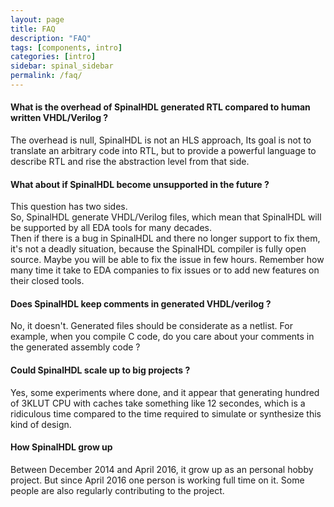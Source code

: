 ```yaml
---
layout: page
title: FAQ
description: "FAQ"
tags: [components, intro]
categories: [intro]
sidebar: spinal_sidebar
permalink: /faq/
---
```


#### What is the overhead of SpinalHDL generated RTL compared to human written VHDL/Verilog ?
The overhead is null, SpinalHDL is not an HLS approach, Its goal is not to translate an arbitrary code into RTL, but to provide a powerful language to describe RTL and rise the abstraction level from that side.

#### What about if SpinalHDL become unsupported in the future ?
This question has two sides. <br>
So, SpinalHDL generate VHDL/Verilog files, which mean that SpinalHDL will be supported by all EDA tools for many decades.<br>
Then if there is a bug in SpinalHDL and there no longer support to fix them, it's not a deadly situation, because the SpinalHDL compiler is fully open source. Maybe you will be able to fix the issue in few hours. Remember how many time it take to EDA companies to fix issues or to add new features on their closed tools.

#### Does SpinalHDL keep comments in generated VHDL/verilog ?
No, it doesn't. Generated files should be considerate as a netlist. For example, when you compile C code, do you care about your comments in the generated assembly code ?

#### Could SpinalHDL scale up to big projects ?
Yes, some experiments where done, and it appear that generating hundred of 3KLUT CPU with caches take something like 12 secondes, which is a ridiculous time compared to the time required to simulate or synthesize this kind of design.

#### How SpinalHDL grow up
Between December 2014 and April 2016, it grow up as an personal hobby project. But since April 2016 one person is working full time on it. Some people are also regularly contributing to the project.
